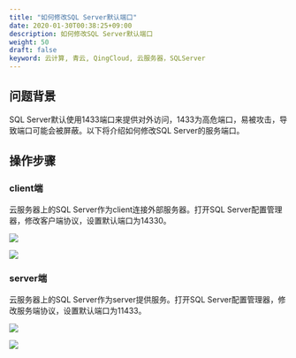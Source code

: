 ```yaml
---
title: "如何修改SQL Server默认端口"
date: 2020-01-30T00:38:25+09:00
description: 如何修改SQL Server默认端口
weight: 50
draft: false
keyword: 云计算, 青云, QingCloud, 云服务器，SQLServer
---
```


## 问题背景

SQL Server默认使用1433端口来提供对外访问，1433为高危端口，易被攻击，导致端口可能会被屏蔽。以下将介绍如何修改SQL Server的服务端口。

## 操作步骤

### client端

云服务器上的SQL Server作为client连接外部服务器。打开SQL Server配置管理器，修改客户端协议，设置默认端口为14330。

![](../../../_images/sqlserver_change_default_port_1.png) 

![](../../../_images/sqlserver_change_default_port_2.png) 

### server端

云服务器上的SQL Server作为server提供服务。打开SQL Server配置管理器，修改服务端协议，设置默认端口为11433。

![](../../../_images/sqlserver_change_default_port_3.png) 

![](../../../_images/sqlserver_change_default_port_4.png) 